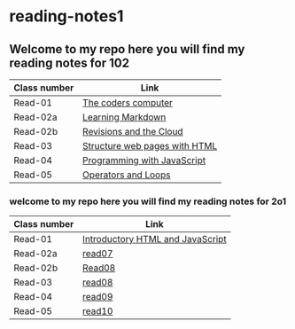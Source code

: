 # reading-notes1

## Welcome to my repo here you will find my reading notes for 102


|Class number | Link|
|---|---|
|Read-01 | [The coders computer](https://monavaroqua.github.io/reading-notes-1/Read-01)|
|Read-02a |[Learning Markdown](https://monavaroqua.github.io/reading-notes-1/Read-02a)|
|Read-02b |[Revisions and the Cloud](https://monavaroqua.github.io/reading-notes-1/Read-2b)|
|Read-03 |[Structure web pages with HTML](https://monavaroqua.github.io/reading-notes-1/Read-03)|
|Read-04 |[Programming with JavaScript](https://monavaroqua.github.io/reading-notes-1/Read-04)|
|Read-05 |[Operators and Loops](https://monavaroqua.github.io/reading-notes-1/Read-05)|

### welcome to my repo here you will find my reading notes for 2o1

|Class number | Link|
|---|---|
|Read-01 | [Introductory HTML and JavaScript](https://monavaroqua.github.io/reading-notes-1/Read-06)|
|Read-02a |[read07]()|
|Read-02b |[Read08]()|
|Read-03 |[read08](https:/)|
|Read-04 |[read09](https:/)|
|Read-05 |[read10](https:/)|
